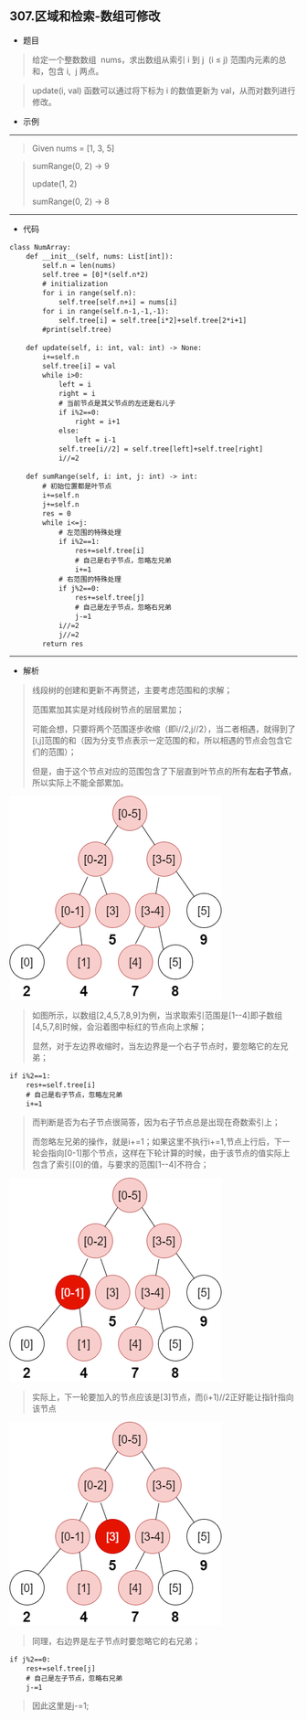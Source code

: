 307.区域和检索-数组可修改
----------
 - 题目
>给定一个整数数组  nums，求出数组从索引 i 到 j  (i ≤ j) 范围内元素的总和，包含 i,  j 两点。

> update(i, val) 函数可以通过将下标为 i 的数值更新为 val，从而对数列进行修改。

 - 示例
 ----------
>Given nums = [1, 3, 5]

>sumRange(0, 2) -> 9
>
>update(1, 2)
>
>sumRange(0, 2) -> 8
>
 ----------
 - 代码
 >
>
    class NumArray:
        def __init__(self, nums: List[int]):
            self.n = len(nums)
            self.tree = [0]*(self.n*2)
            # initialization
            for i in range(self.n):
                self.tree[self.n+i] = nums[i]
            for i in range(self.n-1,-1,-1):
                self.tree[i] = self.tree[i*2]+self.tree[2*i+1]
            #print(self.tree)
    
        def update(self, i: int, val: int) -> None:
            i+=self.n
            self.tree[i] = val
            while i>0:
                left = i
                right = i
                # 当前节点是其父节点的左还是右儿子
                if i%2==0:
                    right = i+1
                else:
                    left = i-1
                self.tree[i//2] = self.tree[left]+self.tree[right]
                i//=2
    
        def sumRange(self, i: int, j: int) -> int:
            # 初始位置都是叶节点
            i+=self.n
            j+=self.n
            res = 0
            while i<=j:
                # 左范围的特殊处理
                if i%2==1:
                    res+=self.tree[i]
                    # 自己是右子节点，忽略左兄弟
                    i+=1
                # 右范围的特殊处理
                if j%2==0:
                    res+=self.tree[j]
                    # 自己是左子节点，忽略右兄弟
                    j-=1
                i//=2
                j//=2
            return res
 ----------
 - 解析
 > 
> 线段树的创建和更新不再赘述，主要考虑范围和的求解；
> 
> 范围累加其实是对线段树节点的层层累加；
>
> 可能会想，只要将两个范围逐步收缩（即i//2,j//2），当二者相遇，就得到了[i,j]范围的和（因为分支节点表示一定范围的和，所以相遇的节点会包含它们的范围）；
>
> 但是，由于这个节点对应的范围包含了下层直到叶节点的所有**左右子节点**，所以实际上不能全部累加。
>
![307-1](../../imgs/307_1.png "307_1")
>
> 如图所示，以数组[2,4,5,7,8,9]为例，当求取索引范围是[1--4]即子数组[4,5,7,8]时候，会沿着图中标红的节点向上求解；
>
>显然，对于左边界收缩时，当左边界是一个右子节点时，要忽略它的左兄弟；
>
    if i%2==1:
        res+=self.tree[i]
        # 自己是右子节点，忽略左兄弟
        i+=1
>
> 而判断是否为右子节点很简答，因为右子节点总是出现在奇数索引上；
>
> 而忽略左兄弟的操作，就是i+=1；如果这里不执行i+=1,节点上行后，下一轮会指向[0-1]那个节点，这样在下轮计算的时候，由于该节点的值实际上包含了索引[0]的值，与要求的范围[1--4]不符合；
>
![307-2](../../imgs/307-2.png "307_2")
>
> 实际上，下一轮要加入的节点应该是[3]节点，而(i+1)//2正好能让指针指向该节点
>
![307-3](../../imgs/307-3.png "307_3")
>
>
>同理，右边界是左子节点时要忽略它的右兄弟；
>
    if j%2==0:
        res+=self.tree[j]
        # 自己是左子节点，忽略右兄弟
        j-=1
> 因此这里是j-=1;